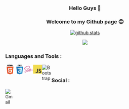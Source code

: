 <div align="center">
 
### Hello Guys 👋

### Welcome to my Github page 😊


<!-- ## I'm a Husband, Father, Developer, and Teacher!!

- 🔭 I just launched my first course: [Become A VS Code SuperHero!][course]!
- 🌱 I’m currently learning everything 🤣
- 👯 I’m looking to collaborate with other content creators
- 🥅 2020 Goals: Contribute more to Open Source projects
- ⚡ Fun fact: I love to draw and play guitar / drums
 -->
<!-- ### Connect with me:

[<img align="left" alt="codeSTACKr.com" width="22px" src="https://raw.githubusercontent.com/iconic/open-iconic/master/svg/globe.svg" />][website]
[<img align="left" alt="codeSTACKr | YouTube" width="22px" src="https://cdn.jsdelivr.net/npm/simple-icons@v3/icons/youtube.svg" />][youtube]
[<img align="left" alt="codeSTACKr | Twitter" width="22px" src="https://cdn.jsdelivr.net/npm/simple-icons@v3/icons/twitter.svg" />][twitter]
[<img align="left" alt="codeSTACKr | LinkedIn" width="22px" src="https://cdn.jsdelivr.net/npm/simple-icons@v3/icons/linkedin.svg" />][linkedin]
[<img align="left" alt="codeSTACKr | Instagram" width="22px" src="https://cdn.jsdelivr.net/npm/simple-icons@v3/icons/instagram.svg" />][instagram]

<br /> -->


[![github stats](https://github-readme-stats.vercel.app/api?username=amirhosseinbanaei&show_icons=true&theme=synthwave)](https://github.com/amirhosseinbanaei)
 
 <p align = "center">
  <img src = "https://github-readme-stats.vercel.app/api/top-langs/?username=amirhosseinbanaei&langs_count=8&layout=compact&theme=tokyonight&include_all_commits=true&line_height=27"></p>
 
</div>

### Languages and Tools :

<img align="left" alt="HTML5" width="30px" src="https://raw.githubusercontent.com/github/explore/80688e429a7d4ef2fca1e82350fe8e3517d3494d/topics/html/html.png" />
<img align="left" alt="CSS3" width="30px" src="https://raw.githubusercontent.com/github/explore/80688e429a7d4ef2fca1e82350fe8e3517d3494d/topics/css/css.png" />
<img align="left" alt="Sass" width="28px" src="https://raw.githubusercontent.com/github/explore/80688e429a7d4ef2fca1e82350fe8e3517d3494d/topics/sass/sass.png" />
<img align="left" alt="JavaScript" width="28px" src="https://raw.githubusercontent.com/github/explore/80688e429a7d4ef2fca1e82350fe8e3517d3494d/topics/javascript/javascript.png" />
<img align="left" alt="Bootstrap" width="30px" src="https://upload.wikimedia.org/wikipedia/commons/b/b2/Bootstrap_logo.svg" />

<br/>

### Social :

<a href="https://www.linkedin.com/in/amir-hossein-banaei-939155212?lipi=urn%3Ali%3Apage%3Ad_flagship3_profile_view_base_contact_details%3B4RIxLPz8Qr%2B0SsamKv9grg%3D%3D"><img align="left" alt="Gmail" width="26px" src="https://pngimg.com/uploads/linkedIn/linkedIn_PNG16.png"></a>

